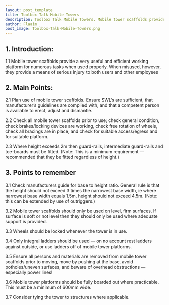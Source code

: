 ```yaml
---
layout: post_template
title: Toolbox Talk Mobile Towers
description: Toolbox Talk Mobile Towers. Mobile tower scaffolds provide a very useful and efficient working platform for numerous tasks when used properly.
author: Flaaim
post_image: Toolbox-Talk-Mobile-Towers.png
---
```



## 1. Introduction:

1.1 Mobile tower scaffolds provide a very useful and efficient working platform for numerous tasks when used properly. When misused, however, they provide a means of serious injury to both users and other employees


## 2. Main Points:

2.1 Plan use of mobile tower scaffolds. Ensure SWL’s are sufficient, that manufacturer’s guidelines are complied with, and that a competent person is available to erect, adjust and dismantle.

2.2 Check all mobile tower scaffolds prior to use; check general condition, check brakes/locking devices are working, check free rotation of wheels, check all bracings are in place, and check for suitable access/egress and for suitable platform.

2.3 Where height exceeds 2m then guard-rails, intermediate guard-rails and toe-boards must be fitted. (Note: This is a minimum requirement — recommended that they be fitted regardless of height.)


## 3. Points to remember

3.1 Check manufacturers guide for base to height ratio. General rule is that the height should not exceed 3 times the narrowest base width, ie where narrowest base width equals 1.5m, height should not exceed 4.5m. (Note: this can be extended by use of outriggers.)

3.2 Mobile tower scaffolds should only be used on level, firm surfaces. If surface is soft or not level then they should only be used where adequate support is provided.

3.3 Wheels should be locked whenever the tower is in use.

3.4 Only integral ladders should be used — on no account rest ladders against outside, or use ladders off of mobile tower platforms.

3.5 Ensure all persons and materials are removed from mobile tower scaffolds prior to moving, move by pushing at the base, avoid potholes/uneven surfaces, and beware of overhead obstructions — especially power lines!

3.6 Mobile tower platforms should be fully boarded out where practicable. This must be a minimum of 600mm wide.

3.7 Consider tying the tower to structures where applicable.

